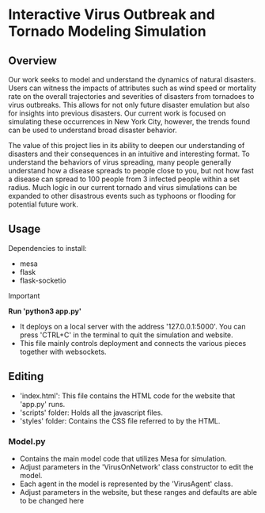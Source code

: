 # Interactive Virus Outbreak and Tornado Modeling Simulation

## Overview

Our work seeks to model and understand the dynamics of natural disasters. Users can witness the impacts of attributes such as wind speed or mortality rate on the overall trajectories and severities of disasters from tornadoes to virus outbreaks. This allows for not only future disaster emulation but also for insights into previous disasters. Our current work is focused on simulating these occurrences in New York City, however, the trends found can be used to understand broad disaster behavior.

The value of this project lies in its ability to deepen our understanding of disasters and their consequences in an intuitive and interesting format. To understand the behaviors of virus spreading, many people generally understand how a disease spreads to people close to you, but not how fast a disease can spread to 100 people from 3 infected people within a set radius. Much logic in our current tornado and virus simulations can be expanded to other disastrous events such as typhoons or flooding for potential future work.

## Usage

Dependencies to install:
- mesa
- flask
- flask-socketio

> [!IMPORTANT]
> **Run 'python3 app.py'**

- It deploys on a local server with the address '127.0.0.1:5000'. You can press 'CTRL+C' in the terminal to quit the simulation and website.
- This file mainly controls deployment and connects the various pieces together with websockets.

## Editing

- 'index.html': This file contains the HTML code for the website that 'app.py' runs.
- 'scripts' folder: Holds all the javascript files.
- 'styles' folder: Contains the CSS file referred to by the HTML.

### Model.py

- Contains the main model code that utilizes Mesa for simulation.
- Adjust parameters in the 'VirusOnNetwork' class constructor to edit the model.
- Each agent in the model is represented by the 'VirusAgent' class.
- Adjust parameters in the website, but these ranges and defaults are able to be changed here
